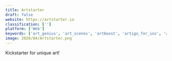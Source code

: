 ```yaml
---
title: Artstarter
draft: false 
website: https://artstarter.io
classification: ['']
platform: ['Web']
keywords: ['art_genius', 'art_scenes', 'artboost', 'artigo_for_ios', 'artmajeur', 'artspace', 'artsy', 'artyou_global', 'avant_arte', 'drool', 'google_art_palette', 'magnus', 'only_1_available', 'patent_wall_art', 'pure_css_francine', 'retro_patents', 'singulart', 'saatchi_art', 'saatchi_art_match', 'snap_art', 'twyla', 'wikiart']
image: 2020/04/Artstarter.png
---
```

Kickstarter for unique art!
